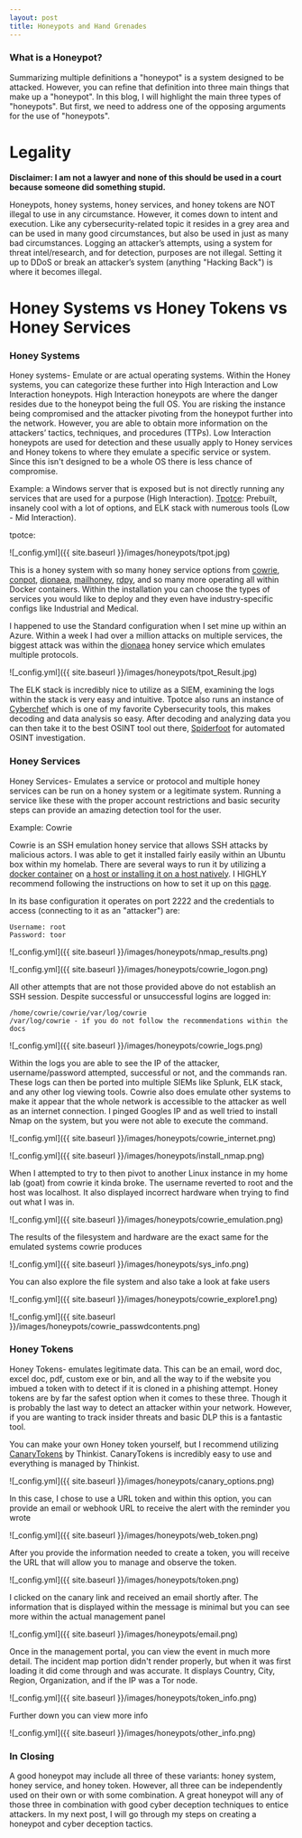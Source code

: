 ```yaml
---
layout: post
title: Honeypots and Hand Grenades
---
```

### What is a Honeypot?

Summarizing multiple definitions a "honeypot" is a system designed to be attacked. However, you can refine that definition into three main things that make up a "honeypot". In this blog, I will highlight the main three types of "honeypots". But first, we need to address one of the opposing arguments for the use of "honeypots".

# Legality

**Disclaimer: I am not a lawyer and none of this should be used in a court because someone did something stupid.**

Honeypots, honey systems, honey services, and honey tokens are NOT illegal to use in any circumstance. However, it comes down to intent and execution. Like any cybersecurity-related topic it resides in a grey area and can be used in many good circumstances, but also be used in just as many bad circumstances. Logging an attacker’s attempts, using a system for threat intel/research, and for detection, purposes are not illegal. Setting it up to DDoS or break an attacker’s system (anything "Hacking Back") is where it becomes illegal.

# Honey Systems vs Honey Tokens vs Honey Services

### Honey Systems

Honey systems- Emulate or are actual operating systems. Within the Honey systems, you can categorize these further into High Interaction and Low Interaction honeypots. High Interaction honeypots are where the danger resides due to the honeypot being the full OS. You are risking the instance being compromised and the attacker pivoting from the honeypot further into the network. However, you are able to obtain more information on the attackers’ tactics, techniques, and procedures (TTPs). Low Interaction honeypots are used for detection and these usually apply to Honey services and Honey tokens to where they emulate a specific service or system. Since this isn't designed to be a whole OS there is less chance of compromise.

Example: a Windows server that is exposed but is not directly running any services that are used for a purpose (High Interaction). [Tpotce](https://github.com/telekom-security/tpotce): Prebuilt, insanely cool with a lot of options, and ELK stack with numerous tools (Low - Mid Interaction).

tpotce:

![_config.yml]({{ site.baseurl }}/images/honeypots/tpot.jpg)

This is a honey system with so many honey service options from [cowrie](https://github.com/cowrie/cowrie), [conpot](http://conpot.org/), [dionaea](https://github.com/DinoTools/dionaea), [mailhoney](https://github.com/awhitehatter/mailoney), [rdpy](https://github.com/citronneur/rdpy), and so many more operating all within Docker containers. Within the installation you can choose the types of services you would like to deploy and they even have industry-specific configs like Industrial and Medical.

I happened to use the Standard configuration when I set mine up within an Azure. Within a week I had over a million attacks on multiple services, the biggest attack was within the [dionaea](https://github.com/DinoTools/dionaea) honey service which emulates multiple protocols.

![_config.yml]({{ site.baseurl }}/images/honeypots/tpot_Result.jpg)

The ELK stack is incredibly nice to utilize as a SIEM, examining the logs within the stack is very easy and intuitive. Tpotce also runs an instance of [Cyberchef](https://gchq.github.io/CyberChef/) which is one of my favorite Cybersecurity tools, this makes decoding and data analysis so easy. After decoding and analyzing data you can then take it to the best OSINT tool out there, [Spiderfoot](https://github.com/smicallef/spiderfoot) for automated OSINT investigation.

### Honey Services

Honey Services- Emulates a service or protocol and multiple honey services can be run on a honey system or a legitimate system. Running a service like these with the proper account restrictions and basic security steps can provide an amazing detection tool for the user.

Example: Cowrie

Cowrie is an SSH emulation honey service that allows SSH attacks by malicious actors. I was able to get it installed fairly easily within an Ubuntu box within my homelab. There are several ways to run it by utilizing a [docker container](https://hub.docker.com/r/cowrie/cowrie/dockerfile) on [a host or installing it on a host natively](https://github.com/cowrie/cowrie). I HIGHLY recommend following the instructions on how to set it up on this [page](https://cowrie.readthedocs.io/en/latest/INSTALL.html#).

In its base configuration it operates on port 2222 and the credentials to access (connecting to it as an "attacker") are:

```
Username: root
Password: toor
```

![_config.yml]({{ site.baseurl }}/images/honeypots/nmap_results.png)

![_config.yml]({{ site.baseurl }}/images/honeypots/cowrie_logon.png)

All other attempts that are not those provided above do not establish an SSH session. Despite successful or unsuccessful logins are logged in:

```
/home/cowrie/cowrie/var/log/cowrie
/var/log/cowrie - if you do not follow the recommendations within the docs
```

![_config.yml]({{ site.baseurl }}/images/honeypots/cowrie_logs.png)

Within the logs you are able to see the IP of the attacker, username/password attempted, successful or not, and the commands ran. These logs can then be ported into multiple SIEMs like Splunk, ELK stack, and any other log viewing tools. Cowrie also does emulate other systems to make it appear that the whole network is accessible to the attacker as well as an internet connection. I pinged Googles IP and as well tried to install Nmap on the system, but you were not able to execute the command.

![_config.yml]({{ site.baseurl }}/images/honeypots/cowrie_internet.png)

![_config.yml]({{ site.baseurl }}/images/honeypots/install_nmap.png)

When I attempted to try to then pivot to another Linux instance in my home lab (goat) from cowrie it kinda broke. The username reverted to root and the host was localhost. It also displayed incorrect hardware when trying to find out what I was in.

![_config.yml]({{ site.baseurl }}/images/honeypots/cowrie_emulation.png)

The results of the filesystem and hardware are the exact same for the emulated systems cowrie produces

![_config.yml]({{ site.baseurl }}/images/honeypots/sys_info.png)

You can also explore the file system and also take a look at fake users

![_config.yml]({{ site.baseurl }}/images/honeypots/cowrie_explore1.png)

![_config.yml]({{ site.baseurl }}/images/honeypots/cowrie_passwdcontents.png)

### Honey Tokens

Honey Tokens- emulates legitimate data. This can be an email, word doc, excel doc, pdf, custom exe or bin, and all the way to if the website you imbued a token with to detect if it is cloned in a phishing attempt. Honey tokens are by far the safest option when it comes to these three. Though it is probably the last way to detect an attacker within your network. However, if you are wanting to track insider threats and basic DLP this is a fantastic tool.

You can make your own Honey token yourself, but I recommend utilizing [CanaryTokens](https://www.canarytokens.org/generate) by Thinkist. CanaryTokens is incredibly easy to use and everything is managed by Thinkist.

![_config.yml]({{ site.baseurl }}/images/honeypots/canary_options.png)

In this case, I chose to use a URL token and within this option, you can provide an email or webhook URL to receive the alert with the reminder you wrote

![_config.yml]({{ site.baseurl }}/images/honeypots/web_token.png)

After you provide the information needed to create a token, you will receive the URL that will allow you to manage and observe the token.

![_config.yml]({{ site.baseurl }}/images/honeypots/token.png)

I clicked on the canary link and received an email shortly after. The information that is displayed within the message is minimal but you can see more within the actual management panel

![_config.yml]({{ site.baseurl }}/images/honeypots/email.png)

Once in the management portal, you can view the event in much more detail. The incident map portion didn't render properly, but when it was first loading it did come through and was accurate. It displays Country, City, Region, Organization, and if the IP was a Tor node.

![_config.yml]({{ site.baseurl }}/images/honeypots/token_info.png)

Further down you can view more info

![_config.yml]({{ site.baseurl }}/images/honeypots/other_info.png)

### In Closing

A good honeypot may include all three of these variants: honey system, honey service, and honey token. However, all three can be independently used on their own or with some combination. A great honeypot will any of those three in combination with good cyber deception techniques to entice attackers. In my next post, I will go through my steps on creating a honeypot and cyber deception tactics.
